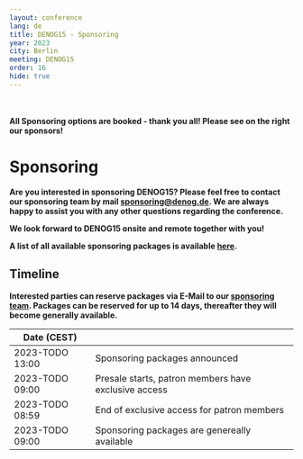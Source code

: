 ```yaml
---
layout: conference
lang: de
title: DENOG15 - Sponsoring
year: 2023
city: Berlin
meeting: DENOG15
order: 16
hide: true
---
```


<br />
<br />
<b>All Sponsoring options are booked - thank you all! Please see on the right our sponsors!<b/>

# Sponsoring

Are you interested in sponsoring DENOG15? Please feel free to contact our sponsoring team by mail [sponsoring@denog.de](mailto:sponsoring@denog.de).
We are always happy to assist you with any other questions regarding the conference.

We look forward to DENOG15 onsite and remote together with you!

A list of all available sponsoring packages is available [here](/files/denog15/DENOG15_sponsoring_v1.pdf).

## Timeline

Interested parties can reserve packages via E-Mail to our [sponsoring team](mailto:sponsoring@denog.de). Packages can be reserved for up to 14 days, thereafter they will become generally available.

| Date (CEST)      |                                                      |
|------------------|------------------------------------------------------|
| 2023-TODO  13:00 | Sponsoring packages announced                        |
| 2023-TODO  09:00 | Presale starts, patron members have exclusive access |
| 2023-TODO  08:59 | End of exclusive access for patron members           |
| 2023-TODO  09:00 | Sponsoring packages are genereally available         |
